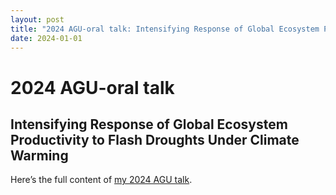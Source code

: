 ```yaml
---
layout: post
title: "2024 AGU-oral talk: Intensifying Response of Global Ecosystem Productivity to Flash Droughts Under Climate Warming"
date: 2024-01-01
---
```


# 2024 AGU-oral talk

## Intensifying Response of Global Ecosystem Productivity to Flash Droughts Under Climate Warming

Here’s the full content of [my 2024 AGU talk](https://agu.confex.com/agu/agu24/meetingapp.cgi/Paper/1603059).
